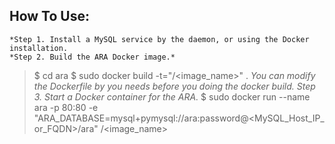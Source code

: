 **How To Use:**
---------------
    
    *Step 1. Install a MySQL service by the daemon, or using the Docker installation.
    *Step 2. Build the ARA Docker image.*
> $ cd ara
> $ sudo docker build -t="<path>/<image_name>" .
    *You can modify the Dockerfile by you needs before you doing the docker build.*
    *Step 3. Start a Docker container for the ARA.*
> $ sudo docker run --name ara -p 80:80 -e "ARA_DATABASE=mysql+pymysql://ara:password@<MySQL_Host_IP_or_FQDN>/ara" <path>/<image_name>


